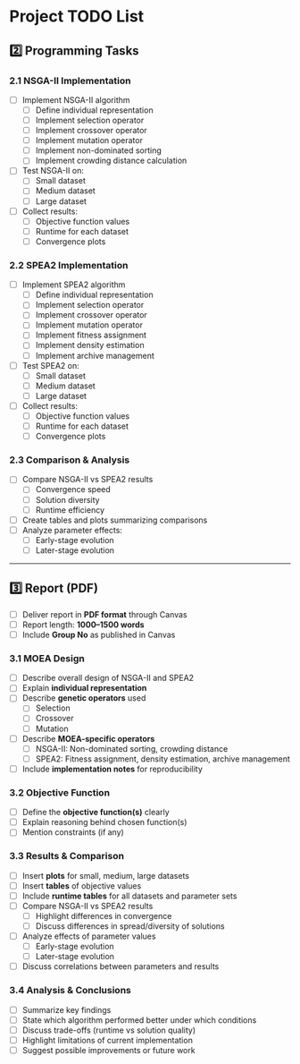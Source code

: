 # Project TODO List

## 2️⃣ Programming Tasks

### 2.1 NSGA-II Implementation

- [ ] Implement NSGA-II algorithm
  - [ ] Define individual representation
  - [ ] Implement selection operator
  - [ ] Implement crossover operator
  - [ ] Implement mutation operator
  - [ ] Implement non-dominated sorting
  - [ ] Implement crowding distance calculation
- [ ] Test NSGA-II on:
  - [ ] Small dataset
  - [ ] Medium dataset
  - [ ] Large dataset
- [ ] Collect results:
  - [ ] Objective function values
  - [ ] Runtime for each dataset
  - [ ] Convergence plots

### 2.2 SPEA2 Implementation

- [ ] Implement SPEA2 algorithm
  - [ ] Define individual representation
  - [ ] Implement selection operator
  - [ ] Implement crossover operator
  - [ ] Implement mutation operator
  - [ ] Implement fitness assignment
  - [ ] Implement density estimation
  - [ ] Implement archive management
- [ ] Test SPEA2 on:
  - [ ] Small dataset
  - [ ] Medium dataset
  - [ ] Large dataset
- [ ] Collect results:
  - [ ] Objective function values
  - [ ] Runtime for each dataset
  - [ ] Convergence plots

### 2.3 Comparison & Analysis

- [ ] Compare NSGA-II vs SPEA2 results
  - [ ] Convergence speed
  - [ ] Solution diversity
  - [ ] Runtime efficiency
- [ ] Create tables and plots summarizing comparisons
- [ ] Analyze parameter effects:
  - [ ] Early-stage evolution
  - [ ] Later-stage evolution

---

## 3️⃣ Report (PDF)

- [ ] Deliver report in **PDF format** through Canvas
- [ ] Report length: **1000–1500 words**
- [ ] Include **Group No** as published in Canvas

### 3.1 MOEA Design

- [ ] Describe overall design of NSGA-II and SPEA2
- [ ] Explain **individual representation**
- [ ] Describe **genetic operators** used
  - [ ] Selection
  - [ ] Crossover
  - [ ] Mutation
- [ ] Describe **MOEA-specific operators**
  - [ ] NSGA-II: Non-dominated sorting, crowding distance
  - [ ] SPEA2: Fitness assignment, density estimation, archive management
- [ ] Include **implementation notes** for reproducibility

### 3.2 Objective Function

- [ ] Define the **objective function(s)** clearly
- [ ] Explain reasoning behind chosen function(s)
- [ ] Mention constraints (if any)

### 3.3 Results & Comparison

- [ ] Insert **plots** for small, medium, large datasets
- [ ] Insert **tables** of objective values
- [ ] Include **runtime tables** for all datasets and parameter sets
- [ ] Compare NSGA-II vs SPEA2 results
  - [ ] Highlight differences in convergence
  - [ ] Discuss differences in spread/diversity of solutions
- [ ] Analyze effects of parameter values
  - [ ] Early-stage evolution
  - [ ] Later-stage evolution
- [ ] Discuss correlations between parameters and results

### 3.4 Analysis & Conclusions

- [ ] Summarize key findings
- [ ] State which algorithm performed better under which conditions
- [ ] Discuss trade-offs (runtime vs solution quality)
- [ ] Highlight limitations of current implementation
- [ ] Suggest possible improvements or future work
